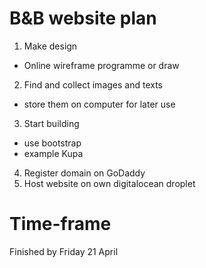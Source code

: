 # B&B website plan

1. Make design
  - Online wireframe programme or draw
2. Find and collect images and texts
  - store them on computer for later use
3. Start building
  - use bootstrap
  - example Kupa
4. Register domain on GoDaddy
5. Host website on own digitalocean droplet

# Time-frame

Finished by Friday 21 April
